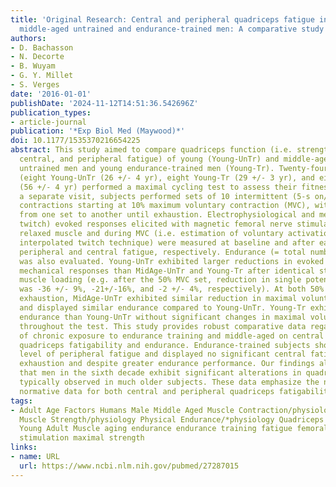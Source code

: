 ```yaml
---
title: 'Original Research: Central and peripheral quadriceps fatigue in young and
  middle-aged untrained and endurance-trained men: A comparative study'
authors:
- D. Bachasson
- N. Decorte
- B. Wuyam
- G. Y. Millet
- S. Verges
date: '2016-01-01'
publishDate: '2024-11-12T14:51:36.542696Z'
publication_types:
- article-journal
publication: '*Exp Biol Med (Maywood)*'
doi: 10.1177/1535370216654225
abstract: This study aimed to compare quadriceps function (i.e. strength, endurance,
  central, and peripheral fatigue) of young (Young-UnTr) and middle-aged (MidAge-UnTr)
  untrained men and young endurance-trained men (Young-Tr). Twenty-four male subjects
  (eight Young-UnTr (26 +/- 4 yr), eight Young-Tr (29 +/- 3 yr), and eight MidAge-UnTr
  (56 +/- 4 yr) performed a maximal cycling test to assess their fitness level. On
  a separate visit, subjects performed sets of 10 intermittent (5-s on/5-s off) isometric
  contractions starting at 10% maximum voluntary contraction (MVC), with 10% MVC increments
  from one set to another until exhaustion. Electrophysiological and mechanical (e.g.
  twitch) evoked responses elicited with magnetic femoral nerve stimulation in the
  relaxed muscle and during MVC (i.e. estimation of voluntary activation using the
  interpolated twitch technique) were measured at baseline and after each set to assess
  peripheral and central fatigue, respectively. Endurance (= total number of contractions)
  was also evaluated. Young-UnTr exhibited larger reductions in evoked quadriceps
  mechanical responses than MidAge-UnTr and Young-Tr after identical standardized
  muscle loading (e.g. after the 50% MVC set, reduction in single potentiated twitch
  was -36 +/- 9%, -21+/-16%, and -2 +/- 4%, respectively). At both 50% MVC set and
  exhaustion, MidAge-UnTr exhibited similar reduction in maximal voluntary activation
  and displayed similar endurance compared to Young-UnTr. Young-Tr exhibited greater
  endurance than Young-UnTr without significant changes in maximal voluntary activation
  throughout the test. This study provides robust comparative data regarding the influence
  of chronic exposure to endurance training and middle-aged on central and peripheral
  quadriceps fatigability and endurance. Endurance-trained subjects showed smaller
  level of peripheral fatigue and displayed no significant central fatigue, even at
  exhaustion and despite greater endurance performance. Our findings also demonstrate
  that men in the sixth decade exhibit significant alterations in quadriceps function
  typically observed in much older subjects. These data emphasize the need for developing
  normative data for both central and peripheral quadriceps fatigability.
tags:
- Adult Age Factors Humans Male Middle Aged Muscle Contraction/physiology Muscle Fatigue/*physiology
  Muscle Strength/physiology Physical Endurance/*physiology Quadriceps Muscle/*physiology
  Young Adult Muscle aging endurance endurance training fatigue femoral nerve magnetic
  stimulation maximal strength
links:
- name: URL
  url: https://www.ncbi.nlm.nih.gov/pubmed/27287015
---
```

